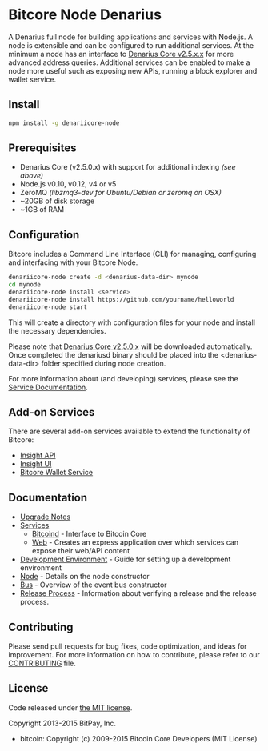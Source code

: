 Bitcore Node Denarius
============

A Denarius full node for building applications and services with Node.js. A node is extensible and can be configured to run additional services. At the minimum a node has an interface to [Denarius Core v2.5.x.x](https://github.com/carsenk/denarius/tree/v2.5.2) for more advanced address queries. Additional services can be enabled to make a node more useful such as exposing new APIs, running a block explorer and wallet service.

## Install

```bash
npm install -g denariicore-node
```

## Prerequisites

- Denarius Core (v2.5.0.x) with support for additional indexing *(see above)*
- Node.js v0.10, v0.12, v4 or v5
- ZeroMQ *(libzmq3-dev for Ubuntu/Debian or zeromq on OSX)*
- ~20GB of disk storage
- ~1GB of RAM

## Configuration

Bitcore includes a Command Line Interface (CLI) for managing, configuring and interfacing with your Bitcore Node.

```bash
denariicore-node create -d <denarius-data-dir> mynode
cd mynode
denariicore-node install <service>
denariicore-node install https://github.com/yourname/helloworld
denariicore-node start
```

This will create a directory with configuration files for your node and install the necessary dependencies.

Please note that [Denarius Core v2.5.0.x](https://github.com/carsenk/denarius/tree/v2.5.2) will be downloaded automatically. Once completed the denariusd binary should be placed into the &lt;denarius-data-dir&gt; folder specified during node creation.

For more information about (and developing) services, please see the [Service Documentation](docs/services.md).

## Add-on Services

There are several add-on services available to extend the functionality of Bitcore:

- [Insight API](https://github.com/carsenk/insight-api-dnr/tree/master)
- [Insight UI](https://github.com/carsenk/insight-ui-dnr/tree/master)
- [Bitcore Wallet Service](https://github.com/denariuspay/bitcore-wallet-service/tree/master)

## Documentation

- [Upgrade Notes](docs/upgrade.md)
- [Services](docs/services.md)
  - [Bitcoind](docs/services/bitcoind.md) - Interface to Bitcoin Core
  - [Web](docs/services/web.md) - Creates an express application over which services can expose their web/API content
- [Development Environment](docs/development.md) - Guide for setting up a development environment
- [Node](docs/node.md) - Details on the node constructor
- [Bus](docs/bus.md) - Overview of the event bus constructor
- [Release Process](docs/release.md) - Information about verifying a release and the release process.

## Contributing

Please send pull requests for bug fixes, code optimization, and ideas for improvement. For more information on how to contribute, please refer to our [CONTRIBUTING](https://github.com/bitpay/bitcore/blob/master/CONTRIBUTING.md) file.

## License

Code released under [the MIT license](https://github.com/bitpay/denariicore-node/blob/master/LICENSE).

Copyright 2013-2015 BitPay, Inc.

- bitcoin: Copyright (c) 2009-2015 Bitcoin Core Developers (MIT License)
